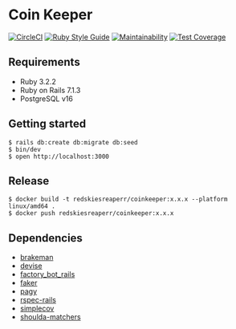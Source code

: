 # Coin Keeper

[![CircleCI](https://dl.circleci.com/status-badge/img/gh/RedSkiesReaperr/coin-keeper/tree/main.svg?style=svg)](https://dl.circleci.com/status-badge/redirect/gh/RedSkiesReaperr/coin-keeper/tree/main)
[![Ruby Style Guide](https://img.shields.io/badge/code_style-community-brightgreen.svg)](https://rubystyle.guide)
[![Maintainability](https://api.codeclimate.com/v1/badges/7468a36c5655928f3277/maintainability)](https://codeclimate.com/github/RedSkiesReaperr/coin-keeper/maintainability)
[![Test Coverage](https://api.codeclimate.com/v1/badges/7468a36c5655928f3277/test_coverage)](https://codeclimate.com/github/RedSkiesReaperr/coin-keeper/test_coverage)

## Requirements

- Ruby 3.2.2
- Ruby on Rails 7.1.3
- PostgreSQL v16

## Getting started

```shell
$ rails db:create db:migrate db:seed
$ bin/dev
$ open http://localhost:3000
```

## Release

```shell
$ docker build -t redskiesreaperr/coinkeeper:x.x.x --platform linux/amd64 .
$ docker push redskiesreaperr/coinkeeper:x.x.x
```

## Dependencies

- [brakeman](https://github.com/presidentbeef/brakeman)
- [devise](https://github.com/heartcombo/devise)
- [factory_bot_rails](https://github.com/thoughtbot/factory_bot_rails)
- [faker](https://github.com/faker-ruby/faker/tree/main)
- [pagy](https://github.com/ddnexus/pagy)
- [rspec-rails](https://github.com/rspec/rspec-rails)
- [simplecov](https://github.com/simplecov-ruby/simplecov)
- [shoulda-matchers](https://github.com/thoughtbot/shoulda-matchers)